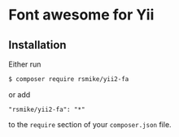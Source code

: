 # Font awesome for Yii



## Installation

Either run

```bash
$ composer require rsmike/yii2-fa
```

or add

```
"rsmike/yii2-fa": "*"
```

to the `require` section of your `composer.json` file.

